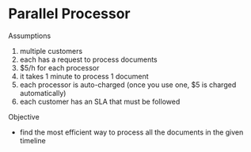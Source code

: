 # Parallel Processor

Assumptions
1) multiple customers
2) each has a request to process documents
3) $5/h for each processor
4) it takes 1 minute to process 1 document
5) each processor is auto-charged (once you use one, $5 is charged automatically)
6) each customer has an SLA that must be followed

Objective
- find the most efficient way to process all the documents in the given timeline
